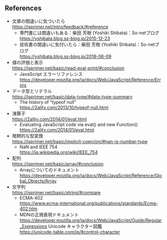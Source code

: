 ## References

- 文章の間違いに気づいたら  
  https://jsprimer.net/intro/feedback/#reference
   + 専門書には間違いもある：柴田 芳樹 (Yoshiki Shibata)：So-netブログ  
     https://yshibata.blog.ss-blog.jp/2015-12-23
   + 技術書の間違いに気付いたら：柴田 芳樹 (Yoshiki Shibata)：So-netブログ  
     https://yshibata.blog.ss-blog.jp/2018-06-09
- 値の評価と表示  
  https://jsprimer.net/basic/read-eval-print/#conclusion
   + JavaScript エラーリファレンス  
     https://developer.mozilla.org/ja/docs/Web/JavaScript/Reference/Errors
- データ型とリテラル  
  https://jsprimer.net/basic/data-type/#data-type-summary
   + The history of “typeof null”  
     https://2ality.com/2013/10/typeof-null.html
- 演算子  
  https://2ality.com/2014/01/eval.html
   + Evaluating JavaScript code via eval() and new Function()
     https://2ality.com/2014/01/eval.html
- 暗黙的な型変換  
  https://jsprimer.net/basic/implicit-coercion/#nan-is-number-type
   + NaN and IEEE 754  
     https://ja.wikipedia.org/wiki/IEEE_754
- 配列  
  https://jsprimer.net/basic/array/#conclusion
   + Arrayについてのドキュメント  
     https://developer.mozilla.org/ja/docs/Web/JavaScript/Reference/Global_Objects/Array
- 文字列  
  https://jsprimer.net/basic/string/#compare
   + ECMA-402  
     https://www.ecma-international.org/publications/standards/Ecma-402.htm
   + MDNの正規表現ドキュメント  
     https://developer.mozilla.org/ja/docs/Web/JavaScript/Guide/Regular_Expressions
     Unicode キャラクター図鑑  
     https://unicode-table.com/jp/#control-character

